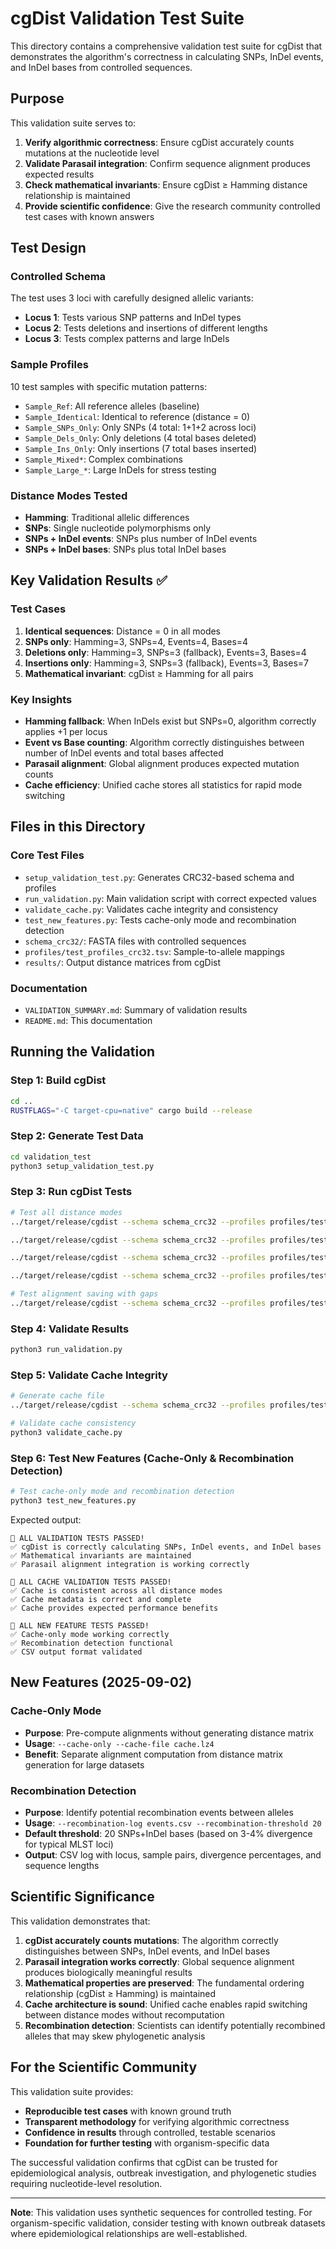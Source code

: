 # cgDist Validation Test Suite

This directory contains a comprehensive validation test suite for cgDist that demonstrates the algorithm's correctness in calculating SNPs, InDel events, and InDel bases from controlled sequences.

## Purpose

This validation suite serves to:
1. **Verify algorithmic correctness**: Ensure cgDist accurately counts mutations at the nucleotide level
2. **Validate Parasail integration**: Confirm sequence alignment produces expected results
3. **Check mathematical invariants**: Ensure cgDist ≥ Hamming distance relationship is maintained
4. **Provide scientific confidence**: Give the research community controlled test cases with known answers

## Test Design

### Controlled Schema
The test uses 3 loci with carefully designed allelic variants:

- **Locus 1**: Tests various SNP patterns and InDel types
- **Locus 2**: Tests deletions and insertions of different lengths  
- **Locus 3**: Tests complex patterns and large InDels

### Sample Profiles
10 test samples with specific mutation patterns:
- `Sample_Ref`: All reference alleles (baseline)
- `Sample_Identical`: Identical to reference (distance = 0)
- `Sample_SNPs_Only`: Only SNPs (4 total: 1+1+2 across loci)
- `Sample_Dels_Only`: Only deletions (4 total bases deleted)
- `Sample_Ins_Only`: Only insertions (7 total bases inserted)
- `Sample_Mixed*`: Complex combinations
- `Sample_Large_*`: Large InDels for stress testing

### Distance Modes Tested
- **Hamming**: Traditional allelic differences
- **SNPs**: Single nucleotide polymorphisms only
- **SNPs + InDel events**: SNPs plus number of InDel events
- **SNPs + InDel bases**: SNPs plus total InDel bases

## Key Validation Results ✅

### Test Cases
1. **Identical sequences**: Distance = 0 in all modes
2. **SNPs only**: Hamming=3, SNPs=4, Events=4, Bases=4
3. **Deletions only**: Hamming=3, SNPs=3 (fallback), Events=3, Bases=4
4. **Insertions only**: Hamming=3, SNPs=3 (fallback), Events=3, Bases=7
5. **Mathematical invariant**: cgDist ≥ Hamming for all pairs

### Key Insights
- **Hamming fallback**: When InDels exist but SNPs=0, algorithm correctly applies +1 per locus
- **Event vs Base counting**: Algorithm correctly distinguishes between number of InDel events and total bases affected
- **Parasail alignment**: Global alignment produces expected mutation counts
- **Cache efficiency**: Unified cache stores all statistics for rapid mode switching

## Files in this Directory

### Core Test Files
- `setup_validation_test.py`: Generates CRC32-based schema and profiles
- `run_validation.py`: Main validation script with correct expected values
- `validate_cache.py`: Validates cache integrity and consistency
- `test_new_features.py`: Tests cache-only mode and recombination detection
- `schema_crc32/`: FASTA files with controlled sequences
- `profiles/test_profiles_crc32.tsv`: Sample-to-allele mappings
- `results/`: Output distance matrices from cgDist

### Documentation
- `VALIDATION_SUMMARY.md`: Summary of validation results
- `README.md`: This documentation

## Running the Validation

### Step 1: Build cgDist
```bash
cd ..
RUSTFLAGS="-C target-cpu=native" cargo build --release
```

### Step 2: Generate Test Data
```bash
cd validation_test
python3 setup_validation_test.py
```

### Step 3: Run cgDist Tests
```bash
# Test all distance modes
../target/release/cgdist --schema schema_crc32 --profiles profiles/test_profiles_crc32.tsv --output results/crc32_hamming.tsv --mode hamming --hasher-type crc32

../target/release/cgdist --schema schema_crc32 --profiles profiles/test_profiles_crc32.tsv --output results/crc32_snps.tsv --mode snps --hasher-type crc32

../target/release/cgdist --schema schema_crc32 --profiles profiles/test_profiles_crc32.tsv --output results/crc32_snps_indel_events.tsv --mode snps-indel-events --hasher-type crc32

../target/release/cgdist --schema schema_crc32 --profiles profiles/test_profiles_crc32.tsv --output results/crc32_snps_indel_bases.tsv --mode snps-indel-bases --hasher-type crc32

# Test alignment saving with gaps
../target/release/cgdist --schema schema_crc32 --profiles profiles/test_profiles_crc32.tsv --output results/test_alignments.tsv --mode snps-indel-bases --hasher-type crc32 --save-alignments results/alignments_with_gaps.tsv --force-recompute
```

### Step 4: Validate Results
```bash
python3 run_validation.py
```

### Step 5: Validate Cache Integrity
```bash
# Generate cache file
../target/release/cgdist --schema schema_crc32 --profiles profiles/test_profiles_crc32.tsv --output results/cache_test.tsv --mode snps-indel-bases --hasher-type crc32 --cache-file results/validation_cache.lz4 --cache-note "Validation test cache" --force-recompute

# Validate cache consistency
python3 validate_cache.py
```

### Step 6: Test New Features (Cache-Only & Recombination Detection)
```bash
# Test cache-only mode and recombination detection
python3 test_new_features.py
```

Expected output:
```
🎉 ALL VALIDATION TESTS PASSED!
✅ cgDist is correctly calculating SNPs, InDel events, and InDel bases
✅ Mathematical invariants are maintained
✅ Parasail alignment integration is working correctly

🎉 ALL CACHE VALIDATION TESTS PASSED!
✅ Cache is consistent across all distance modes
✅ Cache metadata is correct and complete
✅ Cache provides expected performance benefits

🎉 ALL NEW FEATURE TESTS PASSED!
✅ Cache-only mode working correctly
✅ Recombination detection functional
✅ CSV output format validated
```

## New Features (2025-09-02)

### Cache-Only Mode
- **Purpose**: Pre-compute alignments without generating distance matrix
- **Usage**: `--cache-only --cache-file cache.lz4` 
- **Benefit**: Separate alignment computation from distance matrix generation for large datasets

### Recombination Detection
- **Purpose**: Identify potential recombination events between alleles
- **Usage**: `--recombination-log events.csv --recombination-threshold 20`
- **Default threshold**: 20 SNPs+InDel bases (based on 3-4% divergence for typical MLST loci)
- **Output**: CSV log with locus, sample pairs, divergence percentages, and sequence lengths

## Scientific Significance

This validation demonstrates that:

1. **cgDist accurately counts mutations**: The algorithm correctly distinguishes between SNPs, InDel events, and InDel bases
2. **Parasail integration works correctly**: Global sequence alignment produces biologically meaningful results
3. **Mathematical properties are preserved**: The fundamental ordering relationship (cgDist ≥ Hamming) is maintained
4. **Cache architecture is sound**: Unified cache enables rapid switching between distance modes without recomputation
5. **Recombination detection**: Scientists can identify potentially recombined alleles that may skew phylogenetic analysis

## For the Scientific Community

This validation suite provides:
- **Reproducible test cases** with known ground truth
- **Transparent methodology** for verifying algorithmic correctness
- **Confidence in results** through controlled, testable scenarios
- **Foundation for further testing** with organism-specific data

The successful validation confirms that cgDist can be trusted for epidemiological analysis, outbreak investigation, and phylogenetic studies requiring nucleotide-level resolution.

---

**Note**: This validation uses synthetic sequences for controlled testing. For organism-specific validation, consider testing with known outbreak datasets where epidemiological relationships are well-established.